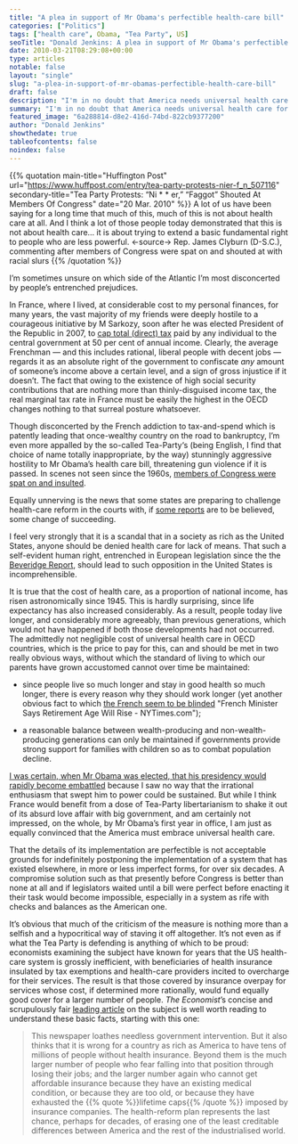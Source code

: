 ```yaml
---
title: "A plea in support of Mr Obama's perfectible health-care bill"
categories: ["Politics"]
tags: ["health care", Obama, "Tea Party", US]
seoTitle: "Donald Jenkins: A plea in support of Mr Obama's perfectible health-care bill"
date: 2010-03-21T08:29:08+00:00
type: articles
notable: false
layout: "single"
slug: "a-plea-in-support-of-mr-obamas-perfectible-health-care-bill"
draft: false
description: "I'm in no doubt that America needs universal health care for the same reasons that Europe needed it in 1945."
summary: "I'm in no doubt that America needs universal health care for the same reasons that Europe needed it in 1945: it''s morally unacceptable, in a rich society, that anyone should be denied it for financial reasons. The bill presently before Congress is clearly perfectible, but in reality, arguments against it are but thinly-veiled pretexts barely concealing the selfishness and economic ignorance underlying Mr Obama''s opponents on this issue.."
featured_image: "6a288814-d8e2-416d-74bd-822cb9377200"
author: "Donald Jenkins"
showthedate: true
tableofcontents: false
noindex: false
---
```


{{% quotation main-title="Huffington Post" url="https://www.huffpost.com/entry/tea-party-protests-nier-f_n_507116" secondary-title="Tea Party Protests: “Ni * * er,” “Faggot” Shouted At Members Of Congress" date="20 Mar. 2010" %}}
A lot of us have been saying for a long time that much of this, much of this is not about health care at all. And I think a lot of those people today demonstrated that this is not about health care… it is about trying to extend a basic fundamental right to people who are less powerful.
<-source->
Rep. James Clyburn (D-S.C.), commenting after members of Congress were spat on and shouted at with racial slurs
{{% /quotation %}}

I’m sometimes unsure on which side of the Atlantic I’m most disconcerted by people’s entrenched prejudices.

In France, where I lived, at considerable cost to my personal finances, for many years, the vast majority of my friends were deeply hostile to a courageous initiative by M Sarkozy, soon after he was elected President of the Republic in 2007, to [cap total (direct) tax](https://fr.wikipedia.org/wiki/Bouclier_fiscal "Article (in French) aboutthe French income-tax cap: Bouclier fiscal - Wikipédia") paid by any individual to the central government at 50 per cent of annual income. Clearly, the average Frenchman — and this includes rational, liberal people with decent jobs — regards it as an absolute right of the government to confiscate _any_ amount of someone’s income above a certain level, and a sign of gross injustice if it doesn’t. The fact that owing to the existence of high social security contributions that are nothing more than thinly-disguised income tax, the real marginal tax rate in France must be easily the highest in the OECD changes nothing to that surreal posture whatsoever.

Though disconcerted by the French addiction to tax-and-spend which is patently leading that once-wealthy country on the road to bankruptcy, I’m even more appalled by the so-called Tea-Party‘s (being English, I find that choice of name totally inappropriate, by the way) stunningly aggressive hostility to Mr Obama’s health care bill, threatening gun violence if it is passed. In scenes not seen since the 1960s, [members of Congress were spat on and insulted](https://www.msnbc.msn.com/id/35965961/ "Ugly build-up to House health-care vote: Demonstrators hurl N-word, spit at black members of Congress").

Equally unnerving is the news that some states are preparing to challenge health-care reform in the courts with, if [some reports](https://www.economist.com/world/united-states/displaystory.cfm?story_id=15721539&fsrc=rss "The Economist: Sound and fury  —  Virginia bans mandatory health insurance. Does it matter?") are to be believed, some change of succeeding.

I feel very strongly that it is a scandal that in a society as rich as the United States, anyone should be denied health care for lack of means. That such a self-evident human right, entrenched in European legislation since the the [Beveridge Report](https://en.wikipedia.org/wiki/Beveridge_report "More about the Beveridge Report"), should lead to such opposition in the United States is incomprehensible.

It is true that the cost of health care, as a proportion of national income, has risen astronomically since 1945. This is hardly surprising, since life expectancy has also increased considerably. As a result, people today live longer, and considerably more agreeably, than previous generations, which would not have happened if both those developments had not occurred. The admittedly not negligible cost of universal health care in OECD countries, which is the price to pay for this, can and should be met in two really obvious ways, without which the standard of living to which our parents have grown accustomed cannot over time be maintained:

- since people live so much longer and stay in good health so much longer, there is every reason why they should work longer (yet another obvious fact to which [the French seem to be blinded](https://www.nytimes.com/2009/06/26/business/global/26iht-franc.html) "French Minister Says Retirement Age Will Rise - NYTimes.com");

- a reasonable balance between wealth-producing and non-wealth-producing generations can only be maintained if governments provide strong support for families with children so as to combat population decline.

[I was certain, when Mr Obama was elected, that his presidency would rapidly become embattled](https://www.donaldjenkins.com/will-mr-obama-bring-the-united-states-any-closer-to-abolishing-the-death-penalty/ "My thoughts upon the election of Mr Obama") because I saw no way that the irrational enthusiasm that swept him to power could be sustained. But while I think France would benefit from a dose of Tea-Party libertarianism to shake it out of its absurd love affair with big government, and am certainly not impressed, on the whole, by Mr Obama’s first year in office, I am just as equally convinced that the America must embrace universal health care.

That the details of its implementation are perfectible is not acceptable grounds for indefinitely postponing the implementation of a system that has existed elsewhere, in more or less imperfect forms, for over six decades. A compromise solution such as that presently before Congress is better than none at all and if legislators waited until a bill were perfect before enacting it their task would become impossible, especially in a system as rife with checks and balances as the American one.

It’s obvious that much of the criticism of the measure is nothing more than a selfish and a hypocritical way of staving it off altogether. It’s not even as if what the Tea Party is defending is anything of which to be proud: economists examining the subject have known for years that the US health-care system is grossly inefficient, with beneficiaries of health insurance insulated by tax exemptions and health-care providers incited to overcharge for their services. The result is that those covered by insurance overpay for services whose cost, if determined more rationally, would fund equally good cover for a larger number of people. _The Economist_’s concise and scrupulously fair [leading article](https://www.economist.com/opinion/displaystory.cfm?story_id=15720396&fsrc=rss "Pass the bill: Hugely expensive and full of flaws though it is, Barack Obama’s health-care plan is still worth having — just") on the subject is well worth reading to understand these basic facts, starting with this one:

> This newspaper loathes needless government intervention. But it also thinks that it is wrong for a country as rich as America to have tens of millions of people without health insurance. Beyond them is the much larger number of people who fear falling into that position through losing their jobs; and the larger number again who cannot get affordable insurance because they have an existing medical condition, or because they are too old, or because they have exhausted the {{% quote %}}lifetime caps{{% /quote %}} imposed by insurance companies. The health-reform plan represents the last chance, perhaps for decades, of erasing one of the least creditable differences between America and the rest of the industrialised world.
